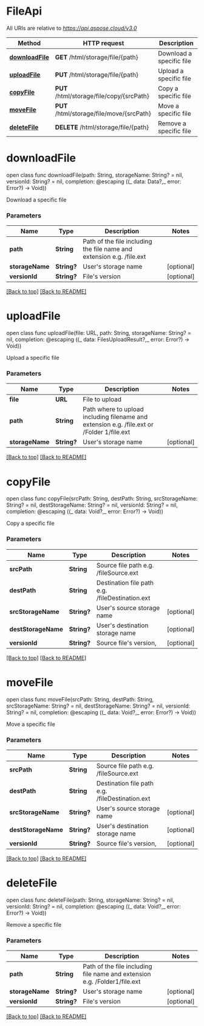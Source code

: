 # FileApi

All URIs are relative to *https://api.aspose.cloud/v3.0*

Method | HTTP request | Description
------------- | ------------- | -------------
[**downloadFile**](FileApi.md#downloadFile) | **GET** /html/storage/file/{path} | Download a specific file 
[**uploadFile**](FileApi.md#uploadFile) | **PUT** /html/storage/file/{path} | Upload a specific file 
[**copyFile**](FileApi.md#copyFile) | **PUT** /html/storage/file/copy/{srcPath} | Copy a specific file 
[**moveFile**](FileApi.md#moveFile) | **PUT** /html/storage/file/move/{srcPath} | Move a specific file 
[**deleteFile**](FileApi.md#deleteFile) | **DELETE** /html/storage/file/{path} | Remove a specific file 


<a name="downloadFile"></a>
# **downloadFile**
open class func downloadFile(path: String, storageName: String? = nil, versionId: String? = nil, completion: @escaping ((_ data: Data?,_ error: Error?) -> Void))   

Download a specific file 

### Parameters

Name | Type | Description  | Notes
------------- | ------------- | ------------- | -------------
 **path** | **String**| Path of the file including the file name and extension e.g. /file.ext |
 **storageName** | **String?**| User&#39;s storage name | [optional]
 **versionId** | **String?**| File&#39;s version | [optional]

[[Back to top]](#) [[Back to README]](../README.md)

 
<a name="uploadFile"></a>
# **uploadFile**
open class func uploadFile(file: URL, path: String, storageName: String? = nil, completion: @escaping ((_ data: FilesUploadResult?,_ error: Error?) -> Void))

Upload a specific file 

### Parameters

Name | Type | Description  | Notes
------------- | ------------- | ------------- | -------------
 **file** | **URL**| File to upload |
 **path** | **String**| Path where to upload including filename and extension e.g. /file.ext or /Folder 1/file.ext |
 **storageName** | **String?**| User&#39;s storage name | [optional]

[[Back to top]](#) [[Back to README]](../README.md)
 
 
<a name="copyFile"></a>
# **copyFile**
open class func copyFile(srcPath: String, destPath: String, srcStorageName: String? = nil, destStorageName: String? = nil, versionId: String? = nil, completion: @escaping ((_ data: Void?,_ error: Error?) -> Void))   

Copy a specific file 

### Parameters

Name | Type | Description  | Notes
------------- | ------------- | ------------- | -------------
 **srcPath** | **String**| Source file path e.g. /fileSource.ext |
 **destPath** | **String**| Destination file path e.g. /fileDestination.ext |
 **srcStorageName** | **String?**| User&#39;s source storage name | [optional]
 **destStorageName** | **String?**| User&#39;s destination storage name | [optional]
 **versionId** | **String?**| Source file&#39;s version, | [optional]

[[Back to top]](#) [[Back to README]](../README.md)
 
 
<a name="moveFile"></a>
# **moveFile**
open class func moveFile(srcPath: String, destPath: String, srcStorageName: String? = nil, destStorageName: String? = nil, versionId: String? = nil, completion: @escaping ((_ data: Void?,_ error: Error?) -> Void))   

Move a specific file 

### Parameters

Name | Type | Description  | Notes
------------- | ------------- | ------------- | -------------
 **srcPath** | **String**| Source file path e.g. /fileSource.ext |
 **destPath** | **String**| Destination file path e.g. /fileDestination.ext |
 **srcStorageName** | **String?**| User&#39;s source storage name | [optional]
 **destStorageName** | **String?**| User&#39;s destination storage name | [optional]
 **versionId** | **String?**| Source file&#39;s version, | [optional]

[[Back to top]](#) [[Back to README]](../README.md)

 
<a name="deleteFile"></a>
# **deleteFile**
open class func deleteFile(path: String, storageName: String? = nil, versionId: String? = nil, completion: @escaping ((_ data: Void?,_ error: Error?) -> Void))

Remove a specific file 

### Parameters

Name | Type | Description  | Notes
------------- | ------------- | ------------- | -------------
 **path** | **String**| Path of the file including file name and extension e.g. /Folder1/file.ext |
 **storageName** | **String?**| User&#39;s storage name | [optional]
 **versionId** | **String?**| File&#39;s version | [optional]

[[Back to top]](#) [[Back to README]](../README.md)
